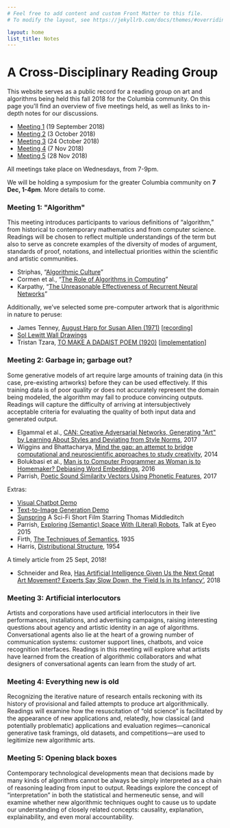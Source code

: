 ```yaml
---
# Feel free to add content and custom Front Matter to this file.
# To modify the layout, see https://jekyllrb.com/docs/themes/#overriding-theme-defaults

layout: home
list_title: Notes
---
```


# A Cross-Disciplinary Reading Group

This website serves as a public record for a reading group on art and algorithms being held this fall 2018 for the Columbia community. On this page you'll find an overview of five meetings held, as well as links to in-depth notes for our discussions.

* [Meeting 1](#m1) (19 September 2018)
* [Meeting 2](#m2) (3 October 2018)
* [Meeting 3](#m3) (24 October 2018)
* [Meeting 4](#m4) (7 Nov 2018)
* [Meeting 5](#m5) (28 Nov 2018)

All meetings take place on Wednesdays, from 7-9pm.

We will be holding a symposium for the greater Columbia community on **7 Dec, 1-4pm**. More details to come.

<a name="m1"></a>
### Meeting 1: "Algorithm"

This meeting introduces participants to various definitions of “algorithm,” from historical to contemporary mathematics and from computer science. Readings will be chosen to reflect multiple understandings of the term but also to serve as concrete examples of the diversity of modes of argument, standards of proof, notations, and intellectual priorities within the scientific and artistic communities.

* Striphas, “[Algorithmic Culture](https://github.com/kgero/artalgo/blob/master/_site/readings/Algorithmic_culture.pdf)”
* Cormen et al., “[The Role of Algorithms in Computing](https://github.com/kgero/artalgo/blob/master/_site/readings/The_Role_of_Algorithms_in_Computing.pdf)”
* Karpathy, “[The Unreasonable Effectiveness of Recurrent Neural Networks](https://karpathy.github.io/2015/05/21/rnn-effectiveness/)”

Additionally, we’ve selected some pre-computer artwork that is algorithmic in nature to peruse:


* James Tenney, [August Harp for Susan Allen (1971)](https://youngcomposersproject.files.wordpress.com/2013/11/august-harp.png) [[recording](https://www.youtube.com/watch?v=x34hUbPswt4)]
* [Sol Lewitt Wall Drawings](https://massmoca.org/sol-lewitt/)
* Tristan Tzara, [TO MAKE A DADAIST POEM (1920)](https://upload.wikimedia.org/wikipedia/commons/a/a0/Pour-faire-un-poeme-dadaiste.jpg) [[implementation](http://www1.lasalle.edu/~blum/c340wks/DadaPoem.htm)]


<a name="m2"></a>
### Meeting 2: Garbage in; garbage out?

Some generative models of art require large amounts of training data (in this case, pre-existing artworks) before they can be used effectively. If this training data is of poor quality or does not accurately represent the domain being modeled, the algorithm may fail to produce convincing outputs. Readings will capture the difficulty of arriving at intersubjectively acceptable criteria for evaluating the quality of both input data and generated output.

- Elgammal et al., [CAN: Creative Adversarial Networks, Generating "Art" by Learning About Styles and Deviating from Style Norms](http://arxiv.org/abs/1706.07068), 2017
- Wiggins and Bhattacharya, [Mind the gap: an attempt to bridge computational and neuroscientific approaches to study creativity](https://www.frontiersin.org/articles/10.3389/fnhum.2014.00540/full), 2014
- Bolukbasi et al., [Man is to Computer Programmer as Woman is to Homemaker? Debiasing Word Embeddings](http://papers.nips.cc/paper/6227-man-is-to-computer-programmer-as-woman-is-to-homemaker-debiasing-word-embeddings), 2016
- Parrish, [Poetic Sound Similarity Vectors Using Phonetic Features](https://aaai.org/ocs/index.php/AIIDE/AIIDE17/paper/view/15879/15227), 2017

Extras: 

- [Visual Chatbot Demo](http://demo.visualdialog.org/)
- [Text-to-Image Generation Demo](http://t2i.cvalenzuelab.com/)
- [Sunspring](https://www.youtube.com/watch?v=LY7x2Ihqjmc) A Sci-Fi Short Film Starring Thomas Middleditch
- Parrish, [Exploring (Semantic) Space With (Literal) Robots](https://vimeo.com/134734729), Talk at Eyeo 2015
- Firth, [The Techniques of Semantics](https://onlinelibrary.wiley.com/doi/abs/10.1111/j.1467-968X.1935.tb01254.x), 1935
- Harris, [Distributional Structure](https://www.tandfonline.com/doi/pdf/10.1080/00437956.1954.11659520), 1954

A timely article from 25 Sept, 2018!

- Schneider and Rea, [Has Artificial Intelligence Given Us the Next Great Art Movement? Experts Say Slow Down, the ‘Field Is in Its Infancy’](https://news.artnet.com/art-world/ai-art-comes-to-market-is-it-worth-the-hype-1352011), 2018

<a name="m3"></a>
### Meeting 3: Artificial interlocutors

Artists and corporations have used artificial interlocutors in their live performances, installations, and advertising campaigns, raising interesting questions about agency and artistic identity in an age of algorithms. Conversational agents also lie at the heart of a growing number of communication systems: customer support lines, chatbots, and voice recognition interfaces. Readings in this meeting will explore what artists have learned from the creation of algorithmic collaborators and what designers of conversational agents can learn from the study of art. 

<a name="m4"></a>
### Meeting 4: Everything new is old

Recognizing the iterative nature of research entails reckoning with its history of provisional and failed attempts to produce art algorithmically. Readings will examine how the resuscitation of “old science” is facilitated by the appearance of new applications and, relatedly, how classical (and potentially problematic) applications and evaluation regimes—canonical generative task framings, old datasets, and competitions—are used to legitimize new algorithmic arts. 

<a name="m5"></a>
### Meeting 5: Opening black boxes

Contemporary technological developments mean that decisions made by many kinds of algorithms cannot be always be simply interpreted as a chain of reasoning leading from input to output. Readings explore the concept of “interpretation” in both the statistical and hermeneutic sense, and will examine whether new algorithmic techniques ought to cause us to update our understanding of closely related concepts: causality, explanation, explainability, and even moral accountability.

